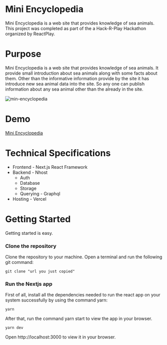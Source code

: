 # Mini Encyclopedia

Mini Encyclopedia is a web site that provides knowledge of sea animals. This project was completed as part of the a Hack-R-Play Hackathon organized by ReactPlay.

# Purpose

Mini Encyclopedia is a web site that provides knowledge of sea animals. It provide small introduction about sea animals along with some facts about them. Other than the informative information provide by the site it has introduce new sea animal data into the site. So any one can publish information about any sea animal other than the already in the site.

![min-encyclopedia](https://user-images.githubusercontent.com/52546856/197352725-9b781107-b56d-461a-bf40-26e554208b93.png)

# Demo
[Mini Encyclopedia](https://mini-encyclopedia.vercel.app/)

# Technical Specifications
 - Frontend - Next.js React Framework
 - Backend - Nhost
   - Auth
   - Database
   - Storage
   - Querying - Graphql
 - Hosting - Vercel

# Getting Started

Getting started is easy.

### Clone the repository

Clone the repository to your machine. Open a terminal and run the following git command:

```
git clone "url you just copied"
```

### Run the Nextjs app

First of all, install all the dependencies needed to run the react app on your system successfully by using the command yarn:

```
yarn
```

After that, run the command yarn start to view the app in your browser.

```
yarn dev
```

Open http://localhost:3000 to view it in your browser.

